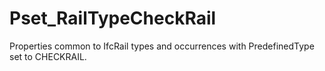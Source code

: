 # Pset_RailTypeCheckRail

Properties common to IfcRail types and occurrences with PredefinedType set to CHECKRAIL.
<!-- end of short definition -->

